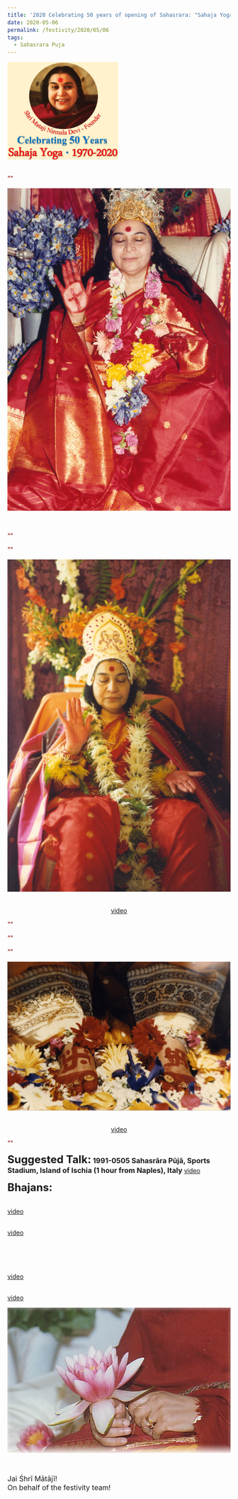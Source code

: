 ```yaml
---
title: '2020 Celebrating 50 years of opening of Sahasrara: "Sahaja Yoga teaches how to love and adore the human body as the temple of God Almighty." '
date: 2020-05-06
permalink: /festivity/2020/05/06
tags:
  - Sahasrara Puja
---
```


<div style="text-align: left"><img src="/images/image00.png" width="250" /></div><br>

<p>
<font color="DarkRed">""</font><br>
<font size="+0"><b></b></font>
</p>

<div style="text-align: center"><img src="/images/image426.png" /></div>

<p style="text-align:center;">
<font color="DarkRed"><b></b></font><br>
<font size="+0"><b></b></font>
</p>

<p>
<font color="DarkRed">""</font><br>
<font size="+0"><b></b></font>
</p>

<p>
<font color="DarkRed">""</font><br>
<font size="+0"><b></b></font>
</p>

<div style="text-align: center"><img src="/images/image427.png" /></div>

<p style="color:DarkRed; text-align:center;">
<b></b><br>
<a href="">video</a>
</p>

<p>
<font color="DarkRed">""</font><br>
<font size="+0"><b></b></font>
</p>

<p>
<font color="DarkRed">""</font><br>
<font size="+0"><b></b></font>
</p>

<p>
<font color="DarkRed">""</font><br>
<font size="+0"><b></b></font>
</p>

<div style="text-align: center"><img src="/images/image428.png" /></div>

<p style="color:DarkRed; text-align:center;">
<b></b><br>
<a href="https://www.youtube.com/watch?v=HFCi8x1GiPI">video</a>
</p>

<p>
<font color="DarkRed">""</font><br>
<font size="+0"><b></b></font>
</p>

<font size="+2"><b>Suggested Talk:</b></font> 
<font size="+0"><b>1991-0505 Sahasrāra Pūjā, Sports Stadium, Island of Ischia (1 hour from Naples), Italy</b></font>
<a href="https://www.youtube.com/watch?time_continue=1&v=isfzC2cACzM&feature=emb_logo"> video</a><br>

<font size="+2"><b>Bhajans:</b></font>

<p>
<font color="green"><b></b></font><br>
<a href="">video</a>
</p>

<p>
<font color="green"><b></b></font><br>
<a href="">video</a>
</p>

<p>
<font color="green"><b></b></font><br>
<br>
<br>
<br>
<a href=""> video</a><br>
</p>

<p>
<font color="green"><b></b></font><br>
<a href="">video</a>
</p>

<div style="text-align: center"><img src="/images/image429.png" /></div>

<p style="text-align:center;">
<font color="DarkRed"><b></b></font><br>
<font size="+0"><b></b></font>
</p>

<p>
<font size="+0">Jai Śhrī Mātājī!<br>
On behalf of the festivity team!</font>
</p>